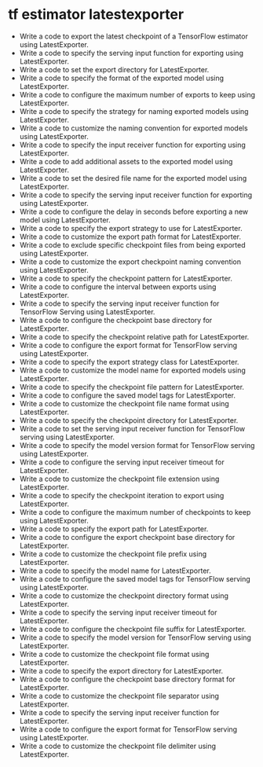 # tf estimator latestexporter

- Write a code to export the latest checkpoint of a TensorFlow estimator using LatestExporter.
- Write a code to specify the serving input function for exporting using LatestExporter.
- Write a code to set the export directory for LatestExporter.
- Write a code to specify the format of the exported model using LatestExporter.
- Write a code to configure the maximum number of exports to keep using LatestExporter.
- Write a code to specify the strategy for naming exported models using LatestExporter.
- Write a code to customize the naming convention for exported models using LatestExporter.
- Write a code to specify the input receiver function for exporting using LatestExporter.
- Write a code to add additional assets to the exported model using LatestExporter.
- Write a code to set the desired file name for the exported model using LatestExporter.
- Write a code to specify the serving input receiver function for exporting using LatestExporter.
- Write a code to configure the delay in seconds before exporting a new model using LatestExporter.
- Write a code to specify the export strategy to use for LatestExporter.
- Write a code to customize the export path format for LatestExporter.
- Write a code to exclude specific checkpoint files from being exported using LatestExporter.
- Write a code to customize the export checkpoint naming convention using LatestExporter.
- Write a code to specify the checkpoint pattern for LatestExporter.
- Write a code to configure the interval between exports using LatestExporter.
- Write a code to specify the serving input receiver function for TensorFlow Serving using LatestExporter.
- Write a code to configure the checkpoint base directory for LatestExporter.
- Write a code to specify the checkpoint relative path for LatestExporter.
- Write a code to configure the export format for TensorFlow serving using LatestExporter.
- Write a code to specify the export strategy class for LatestExporter.
- Write a code to customize the model name for exported models using LatestExporter.
- Write a code to specify the checkpoint file pattern for LatestExporter.
- Write a code to configure the saved model tags for LatestExporter.
- Write a code to customize the checkpoint file name format using LatestExporter.
- Write a code to specify the checkpoint directory for LatestExporter.
- Write a code to set the serving input receiver function for TensorFlow serving using LatestExporter.
- Write a code to specify the model version format for TensorFlow serving using LatestExporter.
- Write a code to configure the serving input receiver timeout for LatestExporter.
- Write a code to customize the checkpoint file extension using LatestExporter.
- Write a code to specify the checkpoint iteration to export using LatestExporter.
- Write a code to configure the maximum number of checkpoints to keep using LatestExporter.
- Write a code to specify the export path for LatestExporter.
- Write a code to configure the export checkpoint base directory for LatestExporter.
- Write a code to customize the checkpoint file prefix using LatestExporter.
- Write a code to specify the model name for LatestExporter.
- Write a code to configure the saved model tags for TensorFlow serving using LatestExporter.
- Write a code to customize the checkpoint directory format using LatestExporter.
- Write a code to specify the serving input receiver timeout for LatestExporter.
- Write a code to configure the checkpoint file suffix for LatestExporter.
- Write a code to specify the model version for TensorFlow serving using LatestExporter.
- Write a code to customize the checkpoint file format using LatestExporter.
- Write a code to specify the export directory for LatestExporter.
- Write a code to configure the checkpoint base directory format for LatestExporter.
- Write a code to customize the checkpoint file separator using LatestExporter.
- Write a code to specify the serving input receiver function for LatestExporter.
- Write a code to configure the export format for TensorFlow serving using LatestExporter.
- Write a code to customize the checkpoint file delimiter using LatestExporter.
